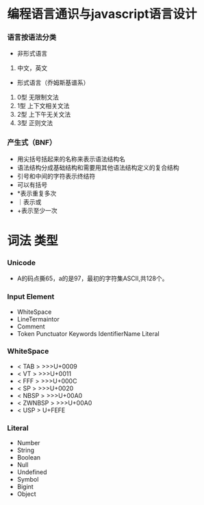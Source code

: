 # 编程语言通识与javascript语言设计

### 语言按语法分类

* 非形式语言
1. 中文，英文
* 形式语言（乔姆斯基谱系）
1. 0型 无限制文法
2. 1型 上下文相关文法
3. 2型 上下午无关文法
4. 3型 正则文法

### 产生式（BNF）

* 用尖括号括起来的名称来表示语法结构名
* 语法结构分成基础结构和需要用其他语法结构定义的复合结构
* 引号和中间的字符表示终结符
* 可以有括号
* *表示重复多次
* ｜表示或
* +表示至少一次

# 词法 类型

### Unicode

* A的码点撕65，a的是97，最初的字符集ASCII,共128个。

### Input Element

* WhiteSpace
* LineTermaintor
* Comment
* Token
      Punctuator
      Keywords
      IdentifierName
      Literal

### WhiteSpace

* < TAB > >>>U+0009
* < VT >  >>>U+0011
* < FFF > >>>U+000C 
* < SP > >>>U+0020
* < NBSP > >>>U+00A0
* < ZWNBSP > >>>U+00A0
* < USP >    U+FEFE
 
### Literal
* Number
* String
* Boolean
* Null
* Undefined
* Symbol
* Bigint
* Object